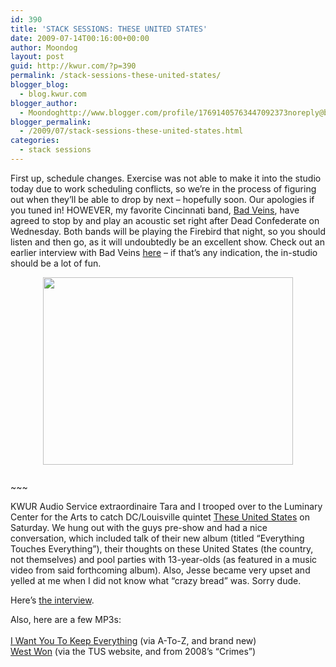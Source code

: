 ```yaml
---
id: 390
title: 'STACK SESSIONS: THESE UNITED STATES'
date: 2009-07-14T00:16:00+00:00
author: Moondog
layout: post
guid: http://kwur.com/?p=390
permalink: /stack-sessions-these-united-states/
blogger_blog:
  - blog.kwur.com
blogger_author:
  - Moondoghttp://www.blogger.com/profile/17691405763447092373noreply@blogger.com
blogger_permalink:
  - /2009/07/stack-sessions-these-united-states.html
categories:
  - stack sessions
---
```

<div class="pf-content">
  <p>
    First up, schedule changes. Exercise was not able to make it into the studio today due to work scheduling conflicts, so we’re in the process of figuring out when they’ll be able to drop by next – hopefully soon. Our apologies if you tuned in! HOWEVER, my favorite Cincinnati band, <a href="http://www.badveins.net/">Bad Veins</a>, have agreed to stop by and play an acoustic set right after Dead Confederate on Wednesday. Both bands will be playing the Firebird that night, so you should listen and then go, as it will undoubtedly be an excellent show. Check out an earlier interview with Bad Veins <a href="http://www.kwur.com/blog/2009/06/looking-back-eulogies-bad-veins.html">here</a> – if that’s any indication, the in-studio should be a lot of fun.
  </p>
  
  <p>
    <a onblur="try {parent.deselectBloggerImageGracefully();} catch(e) {}" href="http://www.kwur.com/blog/uploaded_images/bad_veins_hi_res_photo_02-711740.jpg"><img style="margin: 0px auto 10px; display: block; text-align: center; cursor: pointer; width: 400px; height: 300px;" src="http://www.kwur.com/blog/uploaded_images/bad_veins_hi_res_photo_02-711721.jpg" alt="" border="0" /></a><br />~~~
  </p>
  
  <p>
    KWUR Audio Service extraordinaire Tara and I trooped over to the Luminary Center for the Arts to catch DC/Louisville quintet <a href="http://www.theseunitedstates.net/">These United States</a> on Saturday. We hung out with the guys pre-show and had a nice conversation, which included talk of their new album (titled “Everything Touches Everything”), their thoughts on these United States (the country, not themselves) and pool parties with 13-year-olds (as featured in a music video from said forthcoming album). Also, Jesse became very upset and yelled at me when I did not know what “crazy bread” was. Sorry dude.
  </p>
  
  <p>
    Here’s <a href="http://www.megaupload.com/?d=WOB0CX8N">the interview</a>.
  </p>
  
  <p>
    Also, here are a few MP3s:<br /><a href="http://blogs.riverfronttimes.com/atoz/2009/07/tomorrow_these_united_states_mp3_new_album_magnolia_summer_st_louis.php"><br />I Want You To Keep Everything</a> (via A-To-Z, and brand new)<br /><a href="http://www.unitedinterests.com/images/TUS2/westwon.mp3">West Won</a> (via the TUS website, and from 2008’s “Crimes”)
  </p>
</div>